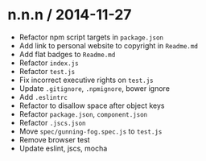 
n.n.n / 2014-11-27
==================

 * Refactor npm script targets in `package.json`
 * Add link to personal website to copyright in `Readme.md`
 * Add flat badges to `Readme.md`
 * Refactor `index.js`
 * Refactor `test.js`
 * Fix incorrect executive rights on `test.js`
 * Update `.gitignore`, `.npmignore`, bower ignore
 * Add `.eslintrc`
 * Refactor to disallow space after object keys
 * Refactor `package.json`, `component.json`
 * Refactor `.jscs.json`
 * Move `spec/gunning-fog.spec.js` to `test.js`
 * Remove browser test
 * Update eslint, jscs, mocha
